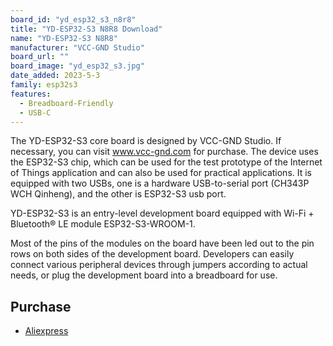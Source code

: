 ```yaml
---
board_id: "yd_esp32_s3_n8r8"
title: "YD-ESP32-S3 N8R8 Download"
name: "YD-ESP32-S3 N8R8"
manufacturer: "VCC-GND Studio"
board_url: ""
board_image: "yd_esp32_s3.jpg"
date_added: 2023-5-3
family: esp32s3
features:
  - Breadboard-Friendly
  - USB-C
---
```


The YD-ESP32-S3 core board is designed by VCC-GND Studio. If necessary, you can visit www.vcc-gnd.com for purchase. The device uses the ESP32-S3 chip, which can be used for the test prototype of the Internet of Things application and can also be used for practical applications. It is equipped with two USBs, one is a hardware USB-to-serial port (CH343P WCH Qinheng), and the other is ESP32-S3 usb port.

YD-ESP32-S3 is an entry-level development board equipped with Wi-Fi + Bluetooth® LE module ESP32-S3-WROOM-1.

Most of the pins of the modules on the board have been led out to the pin rows on both sides of the development board. Developers can easily connect various peripheral devices through jumpers according to actual needs, or plug the development board into a breadboard for use.

## Purchase
* [Aliexpress](https://www.aliexpress.com/item/3256803838808294.html?skuId=12000028793982305)
